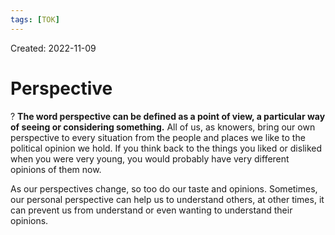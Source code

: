 ```yaml
---
tags: [TOK] 
---
```

Created: 2022-11-09

# Perspective
?
**The word perspective can be defined as a point of view, a particular way of seeing or considering something.**
All of us, as knowers, bring our own perspective to every situation from the people and places we like to the political opinion we hold. If you think back to the things you liked or disliked when you were very young, you would probably have very different opinions of them now.
<!--SR:!2023-01-04,26,230-->

As our perspectives change, so too do our taste and opinions. Sometimes, our personal perspective can help us to understand others, at other times, it can prevent us from understand or even wanting to understand their opinions.

